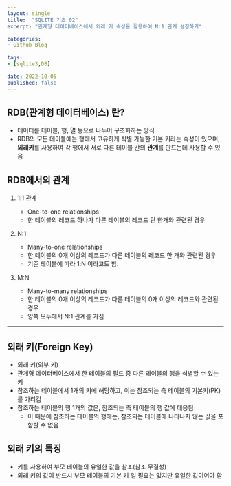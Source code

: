 ```yaml
---
layout: single
title:  "SQLITE 기초 02"
excerpt: "관계형 데이터베이스에서 외래 키 속성을 활용하여 N:1 관계 설정하기"

categories:
- Github Blog

tags:
- [sqlite3,DB]

date: 2022-10-05
published: false
---
```


## RDB(관계형 데이터베이스) 란? 

- 데이터를 테이블, 행, 열 등으로 나누어 구조화하는 방식
- RDB의 모든 테이블에는 행에서 고유하게 식별 가능한 기본 키라는 속성이 있으며, **외래키**를 사용하여 각 행에서 서로 다른 테이블 간의 **관계**를 만드는데 사용할 수 있음


## RDB에서의 관계

1. 1:1 관계
    - One-to-one relationships
    - 한 테이블의 레코드 하나가 다른 테이블의 레코드 단 한개와 관련된 경우

2. N:1
    - Many-to-one relationships
    - 한 테이블의 0개 이상의 레코드가 다른 테이블의 레코드 한 개와 관련된 경우
    - 기존 테이블에 따라 1:N 이라고도 함.

3. M:N
    - Many-to-many relationships
    - 한 테이블의 0개 이상의 레코드가 다른 테이블의 0개 이상의 레코드와 관련된 경우
    - 양쪽 모두에서 N:1 관계를 가짐

---

## 외래 키(Foreign Key)

- 외래 키(외부 키)
- 관계형 데이터베이스에서 한 테이블의 필드 중 다른 테이블의 행을 식별할 수 있는 키
- 참조하는 테이블에서 1개의 키에 해당하고, 이는 참조되는 측 테이블의 기본키(PK)를 가리킴
- 참조하는 테이블의 행 1개의 값은, 참조되는 측 테이블의 행 값에 대응됨
    - 이 때문에 참조하는 테이블의 행에는, 참조되는 테이블에 나타나지 않는 값을 포함할 수 없음

## 외래 키의 특징

- 키를 사용하여 부모 테이블의 유일한 값을 참조(참조 무결성)
- 외래 키의 값이 반드시 부모 테이블의 기본 키 일 필요는 없지만 유일한 값이어야 함